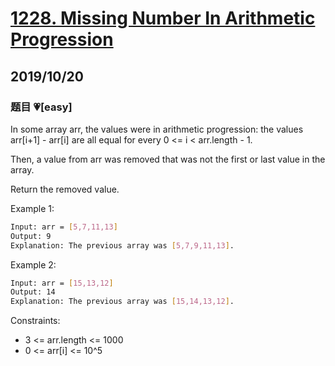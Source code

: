 # [1228. Missing Number In Arithmetic Progression](https://leetcode.com/problems/check-if-it-is-a-straight-line/)

## 2019/10/20

### 题目 💗[easy]

In some array arr, the values were in arithmetic progression: the values arr[i+1] - arr[i] are all equal for every 0 <= i < arr.length - 1.

Then, a value from arr was removed that was not the first or last value in the array.

Return the removed value.

Example 1:

```bash
Input: arr = [5,7,11,13]
Output: 9
Explanation: The previous array was [5,7,9,11,13].
```

Example 2:

```bash
Input: arr = [15,13,12]
Output: 14
Explanation: The previous array was [15,14,13,12].
```

Constraints:

- 3 <= arr.length <= 1000
- 0 <= arr[i] <= 10^5
